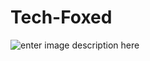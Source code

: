 # Tech-Foxed 
![enter image description here](https://repository-images.githubusercontent.com/425910722/3eb6b1ea-64f1-4d26-841b-5575f1253110)
